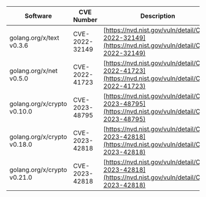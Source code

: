 | Software                 | CVE Number     | Description                                                                                        | Fixed In                      |
|--------------------------|----------------|----------------------------------------------------------------------------------------------------|-------------------------------|
| golang.org/x/text v0.3.6 | CVE-2022-32149 | [https://nvd.nist.gov/vuln/detail/CVE-2022-32149](https://nvd.nist.gov/vuln/detail/CVE-2022-32149) | huaweicloud-sdk-go-v3 v0.1.24 |
| golang.org/x/net v0.5.0  | CVE-2022-41723 | [https://nvd.nist.gov/vuln/detail/CVE-2022-41723](https://nvd.nist.gov/vuln/detail/CVE-2022-41723) | huaweicloud-sdk-go-v3 v0.1.34 |
| golang.org/x/crypto v0.10.0  | CVE-2023-48795 | [https://nvd.nist.gov/vuln/detail/CVE-2023-48795](https://nvd.nist.gov/vuln/detail/CVE-2023-48795) | huaweicloud-sdk-go-v3 v0.1.79 |
| golang.org/x/crypto v0.18.0  | CVE-2023-42818 | [https://nvd.nist.gov/vuln/detail/CVE-2023-42818](https://nvd.nist.gov/vuln/detail/CVE-2023-42818) | huaweicloud-sdk-go-v3 v0.1.98 |
| golang.org/x/crypto v0.21.0  | CVE-2023-42818 | [https://nvd.nist.gov/vuln/detail/CVE-2023-42818](https://nvd.nist.gov/vuln/detail/CVE-2023-42818) | huaweicloud-sdk-go-v3 v0.1.106 |